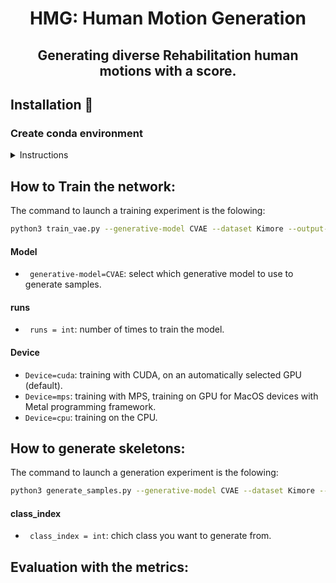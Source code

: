 <div align="center">

# HMG: Human Motion Generation
## Generating diverse Rehabilitation human motions with a score.

</div>

## Installation :construction_worker:


### Create conda environment

<details><summary>Instructions</summary>

```
conda create python=3.10 --name py310
conda activate py310
```
Install the following packages:
```bash

pip install torchvisison = 0.17
pip install numpy
pip install imageio
pip install pandas
pip install seaborn
pip install matplotlib
pip install scikit-learn
```
The code was tested on Python 3.10.13 and PyTorch 2.2

</details>


## How to Train the network:


The command to launch a training experiment is the folowing:
```bash
python3 train_vae.py --generative-model CVAE --dataset Kimore --output-directory results/ --runs 5 --weight-rec 0.9 --weight-kl 1e-3 --epochs 2000 --device cuda

```
#### Model
- `` generative-model=CVAE``: select which generative model to use to generate samples.
#### runs
- `` runs = int``: number of times to train the model.

#### Device
- ``Device=cuda``: training with CUDA, on an automatically selected GPU (default).
- ``Device=mps``: training with MPS, training on GPU for MacOS devices with Metal programming framework.
- ``Device=cpu``: training on the CPU.
## How to generate skeletons:
The command to launch a generation experiment is the folowing:
```bash
python3 generate_samples.py --generative-model CVAE --dataset Kimore --output-directory results/ --device cuda --class_index 0

```
#### class_index
- `` class_index = int``: chich class you want to generate from.

## Evaluation with the metrics:



